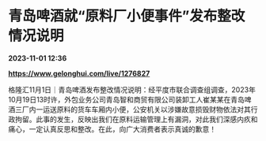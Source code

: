 # 青岛啤酒就“原料厂小便事件”发布整改情况说明

**2023-11-01 12:36**

**https://www.gelonghui.com/live/1276827**

格隆汇11月1日｜青岛啤酒发布整改情况说明：经平度市联合调查组调查，2023年10月19日13时许，外包业务公司青岛智和商贸有限公司装卸工人崔某某在青岛啤酒三厂内一运送原料的货车车厢内小便，公安机关以涉嫌故意损毁财物依法对其行政拘留。此事的发生，反映出我们在原料运输管理上有漏洞，对此我们深感内疚和痛心，一定认真反思和整改。在此，向广大消费者表示真诚的歉意！